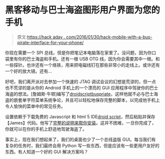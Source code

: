 # 黑客移动与巴士海盗图形用户界面为您的手机

> 原文:[https://hack aday . com/2016/01/30/hack-mobile-with-a-bus-pirate-interface-for-your-phone/](https://hackaday.com/2016/01/30/hack-mobile-with-a-bus-pirate-interface-for-your-phone/)

你现在需要一个 SPI 总线，但是你把笔记本电脑落在家里了。没问题，因为你口袋里有你的巴士海盗和手机。还有一根 USB OTG 线，因为你会需要其中一根。和一些探针。也许还有一个烙铁，用来把电磁线钉在那些非常小的走线上。或许还有一个好的放大镜。还有…

好吧，我们离开派对去参加一个快速的 JTAG 调试会议的幻想是荒谬的，但一点也不荒谬的是从你的 Android 手机上的一个漂亮的 GUI 应用程序中驾驶你的巴士海盗的想法。[詹姆斯·牛顿]编写了[droidscriptbuspriate](https://github.com/JamesNewton/DroidScriptBusPirate)，这样他就不必与巴士海盗的嵌套单字符菜单系统争论，并且可以轻松地保存完整的脚本，以完成他手机上令人愉快的菜单中的常见任务。

设置依赖于下载免费的 Javascript 和 html 5 IDE[droid script](http://droidscript.org/)，然后粘贴并保存【James】代码。他写了[完整的说明来帮你安装](http://techref.massmind.org/techref/language/DroidScript/BusPirate/index.htm)。这并不困难，一旦你完成了，你就可以在你的手机上舒适地驾驶海盗了。

事实上，现在我们想起来了，我们的桌面也少了一个总线盗版 GUI。每当我们有复杂的任务时，我们最终会用 Python 写一些东西，但是应该有一些更用户友好的东西。有人知道一个好的 GUI 解决方案吗？